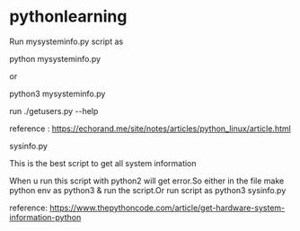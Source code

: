 # pythonlearning

Run mysysteminfo.py script as 

python mysysteminfo.py

or 

python3 mysysteminfo.py


run ./getusers.py --help  

reference : https://echorand.me/site/notes/articles/python_linux/article.html

sysinfo.py

This is the best script to get all system information 

When u run this script with python2 will get error.So either in the file make python env as python3 & run the script.Or run script as python3 sysinfo.py

reference: https://www.thepythoncode.com/article/get-hardware-system-information-python

